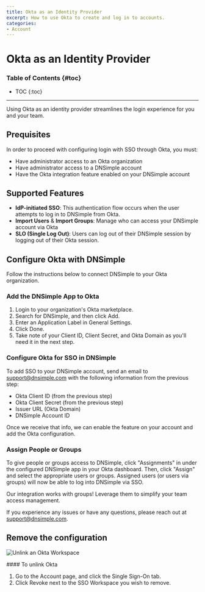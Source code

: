 ```yaml
---
title: Okta as an Identity Provider
excerpt: How to use Okta to create and log in to accounts.
categories:
- Account
---
```


# Okta as an Identity Provider

### Table of Contents {#toc}

* TOC
{:toc}

---

Using Okta as an identity provider streamlines the login experience for you and your team.

## Prequisites

In order to proceed with configuring login with SSO through Okta, you must:

- Have administrator access to an Okta organization
- Have administrator access to a DNSimple account
- Have the Okta integration feature enabled on your DNSimple account

## Supported Features

- **IdP-initiated SSO**: This authentication flow occurs when the user attempts to log in to DNSimple from Okta.
- **Import Users** & **Import Groups**: Manage who can access your DNSimple account via Okta
- **SLO (Single Log Out)**: Users can log out of their DNSimple session by logging out of their Okta session.

## Configure Okta with DNSimple

Follow the instructions below to connect DNSimple to your Okta organization.

### Add the DNSimple App to Okta

1. Login to your organization's Okta marketplace.
1. Search for DNSimple, and then click Add.
1. Enter an Application Label in General Settings.
1. Click Done.
1. Take note of your Client ID, Client Secret, and Okta Domain as you'll need it in the next step.

### Configure Okta for SSO in DNSimple

To add SSO to your DNSimple account, send an email to support@dnsimple.com with the following information from the previous step:

- Okta Client ID (from the previous step)
- Okta Client Secret (from the previous step)
- Issuer URL (Okta Domain)
- DNSimple Account ID

Once we receive that info, we can enable the feature on your account and add the Okta configuration.

<!-- 1. Go to the <label>Account</label> page, and click the <label>Single Sign-On</label> tab.
1. Clicking <label>Add</label> next to the Okta SSO provider will take you to Okta to authorize the Workspace. You'll need to be logged-in to the Okta Workspace as an administrator of the workspace.
1. Okta will show you what access DNSimple is requesting.
1. Okta SSO is enabled on the account.
1. Repeat the process for each account where you want Okta SSO enabled.

If the Okta app is no longer linked (e.g. the access token is revoked), you can re-link the Workspace using the "Re-connect" button. -->

### Assign People or Groups

To give people or groups access to DNSimple, click "Assignments" in under the configured DNSimple app in your Okta dashboard. Then, click "Assign" and select the appropriate users or groups. Assigned users (or users via groups) will now be able to log into DNSimple via SSO.

<info>
Our integration works with groups! Leverage them to simplify your team access management.
</info>

If you experience any issues or have any questions, please reach out at support@dnsimple.com.

## Remove the configuration

![Unlink an Okta Workspace](/files/okta-sso-enabled.png)

<div class="section-steps" markdown="1">
#### To unlink Okta

1. Go to the <label>Account</label> page, and click the <label>Single Sign-On</label> tab.
1. Click <label>Revoke</label> next to the SSO Workspace you wish to remove.
</div>
